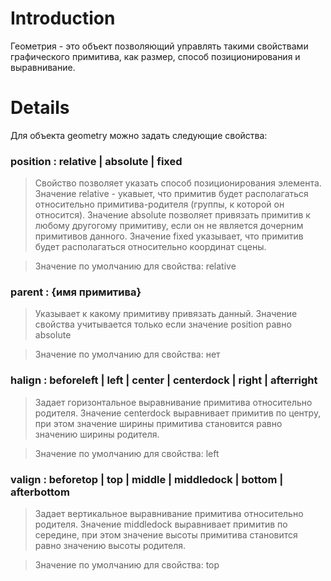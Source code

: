 # Introduction #

Геометрия - это объект позволяющий управлять такими свойствами графического примитива, как размер, способ позиционирования и выравнивание.


# Details #

Для объекта geometry можно задать следующие свойства:

### position : relative | absolute | fixed ###

> Свойство позволяет указать способ позиционирования элемента. Значение relative - укавыет, что примитив будет располагаться относительно примитива-родителя (группы, к которой он относится). Значение absolute позволяет привязать примитив к любому другогому примитиву, если он не является дочерним примитивов данного. Значение fixed указывает, что примитив будет располагаться относительно координат сцены.

> Значение по умолчанию для свойства: relative

### parent : {имя примитива} ###

> Указывает к какому примитиву привязать данный. Значение свойства учитывается только если значение position равно absolute

> Значение по умолчанию для свойства: нет

### halign : beforeleft | left | center | centerdock | right | afterright ###

> Задает горизонтальное выравнивание примитива относительно родителя. Значение centerdock выравнивает примитив по центру, при этом значение ширины примитива становится равно значению ширины родителя.

> Значение по умолчанию для свойства: left

### valign : beforetop | top | middle | middledock | bottom | afterbottom ###

> Задает вертикальное выравнивание примитива относительно родителя. Значение middledock выравнивает примитив по середине, при этом значение высоты примитива становится равно значению высоты родителя.

> Значение по умолчанию для свойства: top